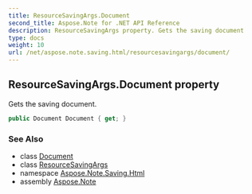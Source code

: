 ```yaml
---
title: ResourceSavingArgs.Document
second_title: Aspose.Note for .NET API Reference
description: ResourceSavingArgs property. Gets the saving document
type: docs
weight: 10
url: /net/aspose.note.saving.html/resourcesavingargs/document/
---
```

## ResourceSavingArgs.Document property

Gets the saving document.

```csharp
public Document Document { get; }
```

### See Also

* class [Document](../../../aspose.note/document/)
* class [ResourceSavingArgs](../)
* namespace [Aspose.Note.Saving.Html](../../resourcesavingargs/)
* assembly [Aspose.Note](../../../)


